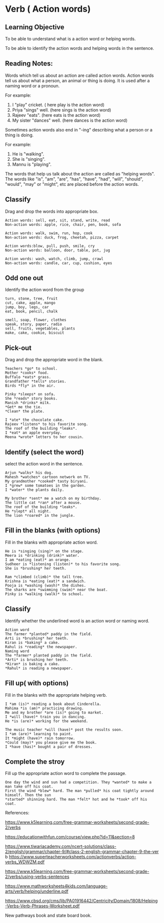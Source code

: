 # Verb ( Action words) 

## Learning Objective
To be able to understand what is a action word or helping words.

To be able to identify the action words and helping words in the sentence.

## Reading Notes: 

Words which tell us about an action are called action words. Action words tell us about what a person, an animal or thing is doing.  It is used after a naming word or a pronoun. 

For example: 

1. I "play" cricket. ( here play is the action word)
2. Priya "sings" well. (here sings is the action word)
3. Rajeev "eats". (here eats is the action word)
4. My sister "dances" well. (here dances is the action word)

Sometimes action words also end in "-ing" describing what a person or a thing is doing.

For example: 

1. He is "walking".
2. She is "singing".
3. Mannu is "playing".

The words that help us talk about the action are called as "helping words". The words like "is", "am", "are", "has", "have", "had", "will", "should", "would", "may" or "might", etc are placed before the action words. 



## Classify

Drag and drop the words into appropriate box.

```
Action words: sell, eat, sit, stand, write, read
Non-action words: apple, rice, chair, pen, book, sofa
```

```
Action words: walk, swim, run, hop, cook
Non-action words: duck, frog, cheetah, pizza, carpet
```

```
Action words:blow, pull, push, smile, cry
Non-action words: balloon, door, table, pot, jug
```

```
Action words: wash, watch, climb, jump, crawl
Non-action words: candle, car, cup, cushion, eyes
```


## Odd one out

Identify the action word from the group

```
turn, stone, tree, fruit
cut, cake, apple, mango
jump, boy, legs, car
eat, book, pencil, chalk
```

```
smell, soap, flower, clothes
speak, story, paper, radio
sell, fruits, vegetables, plants
make, cake, cookie, biscuit
```

## Pick-out

Drag and drop the appropriate word in the blank.

```
Teachers *go* to school.
Mother *cooks* food.
Buffalo *eats* grass.
Grandfather *tells* stories.
Birds *fly* in the air.
```

```
Pinky *sleeps* on sofa.
She *reads* story books.
Manish *drinks* milk.
*Get* me the tie.
*Clean* the plate.
```

```
I *ate* the chocolate cake.
Rajeev *listens* to his favorite song.
The roof of the building *leaks*.
I *eat* an apple everyday.
Meena *wrote* letters to her cousin.
```



## Identify (select the word)

select the action word in the sentence.

```
Arjun *walks* his dog.
Mahesh *watches* cartoon network on TV.
My grandmother *cooked* tasty biryani.
I *grew* some tomatoes in the garden.
I *water* the plants daily.
```

```
My brother *sent* me a watch on my birthday.
The little cat *ran* after a mouse.
The roof of the building *leaks*.
He *slept* all night.
The lion *roared* in the jungle.
```

## Fill in the blanks (with options)

Fill in the blanks with appropriate action word.

```
He is *singing (sing)* on the stage.
Meera is *drinking (drink)* water.
I am *eating (eat)* an orange.
Sudheer is *listening (listen)* to his favorite song.
She is *brushing* her teeth.
```

```
Ram *climbed (climb)* the tall tree.
Krishna is *eating (eat)* a sandwich.
Pooja is *washing (wash)* the dishes.
The sharks are *swimming (swim)* near the boat.
Pinky is *walking (walk)* to school.
```

## Classify

Identify whether the underlined word is an action word or naming word.

```
Action word
The farmer *planted* paddy in the field.
Arti is *brushing* her teeth.
Kiran is *baking* a cake.
Rahul is *reading* the newspaper.
Naming word
The *farmer* planted paddy in the field.
*Arti* is brushing her teeth.
*Kiran* is baking a cake.
*Rahul* is reading a newspaper.
```

## Fill up( with options)

Fill in the blanks with the appropriate helping verb.

```
I *am (is)* reading a book about Cinderella.
Mahima *is (am)* practicing drawing.
Me and my brother *are (is)* going to market.
I *will (have)* train you in dancing.
He *is (are)* working for the weekend.
```

```
The music teacher *will (have)* post the results soon.
I *am (are)* learning to paint.
It *might (have)* rain tomorrow.
*Could (may)* you please give me the book.
I *have (has)* bought a pair of dresses.
```


## Complete the stroy

Fill up the appropriate action word to complete the passage.

```
One day the wind and sun had a competition. They *wanted* to make a man take off his coat.
First the wind *blew* hard. The man *pulled* his coat tightly around himself. Then the sun 
*started* shinning hard. The man *felt* hot and he *took* off his coat. 
```


References: 

https://www.k5learning.com/free-grammar-worksheets/second-grade-2/verbs

https://educationwithfun.com/course/view.php?id=11&section=8

https://www.tiwariacademy.com/ncert-solutions/class-2/english/grammar/chapter-9/#class-2-english-grammar-chapter-9-the-ver
b
https://www.superteacherworksheets.com/actionverbs/action-verbs_WDWZM.pdf

https://www.k5learning.com/free-grammar-worksheets/second-grade-2/verbs/using-verbs-sentences

https://www.mathworksheets4kids.com/language-arts/verb/helping/underline.pdf

https://www.cbsd.org/cms/lib/PA01916442/Centricity/Domain/1808/Helping-Verbs-Verb-Phrases-Worksheet.pdf

New pathways book and state board book.















